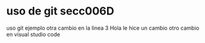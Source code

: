 # uso de  git secc006D 
uso git ejemplo
otra cambio en la linea 3
Hola le hice un cambio
otro cambio en visual studio code
